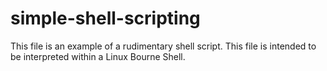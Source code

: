 # simple-shell-scripting
This file is an example of a rudimentary shell script. This file is intended to be interpreted within a Linux Bourne Shell.
